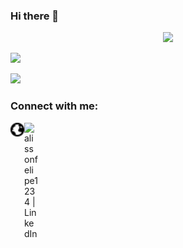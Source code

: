 ### Hi there 👋
<p align="center">
  <img src="https://media.giphy.com/media/MM0Jrc8BHKx3y/source.gif"/>
</p>

<img
  src="https://cr-skills-chart-widget.azurewebsites.net/api/api?username=alissonfelipe1234&width=820&bg=cccccc&padding=60"
/>


<img
  src="https://cr-ss-service.azurewebsites.net/api/ScreenShot?widget=activity&username=alissonfelipe1234&labels=true"
/>

### Connect with me:

<a href='https://alissonfelipe1234.github.io/' target='_blank'><img align="left" alt="Site alissonfelipe1234" width="22px" src="https://raw.githubusercontent.com/iconic/open-iconic/master/svg/globe.svg" /></a>
<a href='https://www.linkedin.com/in/alissonfelipe/' target='_blank'><img align="left" alt="alissonfelipe1234 | LinkedIn" width="22px" src="https://cdn.jsdelivr.net/npm/simple-icons@v3/icons/linkedin.svg" /></a>
